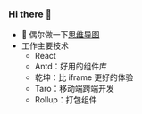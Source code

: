 ### Hi there 👋

- 🥳 偶尔做一下[思维导图](https://github.com/hellowuxin/vue3-mindmap)
- 工作主要技术
  - React
  - Antd：好用的组件库
  - 乾坤：比 iframe 更好的体验
  - Taro：移动端跨端开发
  - Rollup：打包组件
